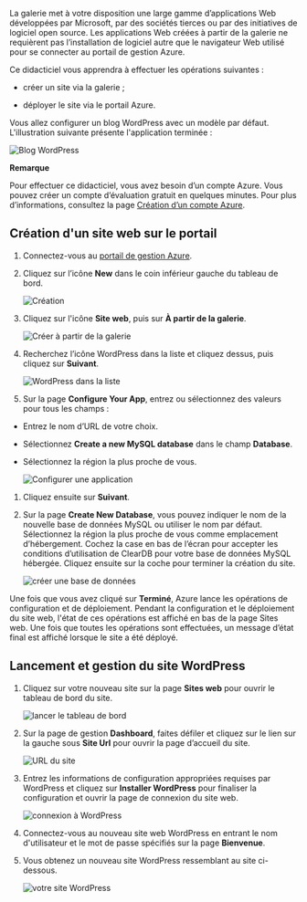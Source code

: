 La galerie met à votre disposition une large gamme d’applications Web développées par Microsoft, par des sociétés tierces ou par des initiatives de logiciel open source. Les applications Web créées à partir de la galerie ne requièrent pas l’installation de logiciel autre que le navigateur Web utilisé pour se connecter au portail de gestion Azure.

Ce didacticiel vous apprendra à effectuer les opérations suivantes :

-   créer un site via la galerie ;

-   déployer le site via le portail Azure.

Vous allez configurer un blog WordPress avec un modèle par défaut. L'illustration suivante présente l'application terminée :

![Blog WordPress][]

<div class="dev-callout"><strong>Remarque</strong>
<p>Pour effectuer ce didacticiel, vous avez besoin d&rsquo;un compte Azure. Vous pouvez cr&eacute;er un compte d&rsquo;&eacute;valuation gratuit en quelques minutes. Pour plus d&rsquo;informations, consultez la page <a href="http://www.windowsazure.com/en-us/develop/php/tutorials/create-a-windows-azure-account/" target="_blank">Cr&eacute;ation d&rsquo;un compte Azure</a>.</p>
</div>

## Création d'un site web sur le portail

1.  Connectez-vous au [portail de gestion Azure][].

2.  Cliquez sur l’icône **New** dans le coin inférieur gauche du tableau de bord.

    ![Création][]

3.  Cliquez sur l'icône **Site web**, puis sur **À partir de la galerie**.

    ![Créer à partir de la galerie][]

4.  Recherchez l’icône WordPress dans la liste et cliquez dessus, puis cliquez sur **Suivant**.

    ![WordPress dans la liste][]

5.  Sur la page **Configure Your App**, entrez ou sélectionnez des valeurs pour tous les champs :

-   Entrez le nom d’URL de votre choix.
-   Sélectionnez **Create a new MySQL database** dans le champ **Database**.
-   Sélectionnez la région la plus proche de vous.

    ![Configurer une application][]

1.  Cliquez ensuite sur **Suivant**.

2.  Sur la page **Create New Database**, vous pouvez indiquer le nom de la nouvelle base de données MySQL ou utiliser le nom par défaut. Sélectionnez la région la plus proche de vous comme emplacement d’hébergement. Cochez la case en bas de l’écran pour accepter les conditions d’utilisation de ClearDB pour votre base de données MySQL hébergée. Cliquez ensuite sur la coche pour terminer la création du site.

    ![créer une base de données][]

Une fois que vous avez cliqué sur **Terminé**, Azure lance les opérations de configuration et de déploiement. Pendant la configuration et le déploiement du site web, l'état de ces opérations est affiché en bas de la page Sites web. Une fois que toutes les opérations sont effectuées, un message d’état final est affiché lorsque le site a été déployé.

## Lancement et gestion du site WordPress

1.  Cliquez sur votre nouveau site sur la page **Sites web** pour ouvrir le tableau de bord du site.

    ![lancer le tableau de bord][]

2.  Sur la page de gestion **Dashboard**, faites défiler et cliquez sur le lien sur la gauche sous **Site Url** pour ouvrir la page d’accueil du site.

    ![URL du site][]

3.  Entrez les informations de configuration appropriées requises par WordPress et cliquez sur **Installer WordPress** pour finaliser la configuration et ouvrir la page de connexion du site web.

    ![connexion à WordPress][]

4.  Connectez-vous au nouveau site web WordPress en entrant le nom d'utilisateur et le mot de passe spécifiés sur la page **Bienvenue**.

5.  Vous obtenez un nouveau site WordPress ressemblant au site ci-dessous.

    ![votre site WordPress][Blog WordPress]

  [Blog WordPress]: ./media/website-from-gallery/wordpressgallery-09.png
  [Création d’un compte Azure]: http://www.windowsazure.com/en-us/develop/php/tutorials/create-a-windows-azure-account/
  [portail de gestion Azure]: http://manage.windowsazure.com
  [Création]: ./media/website-from-gallery/wordpressgallery-01.png
  [Créer à partir de la galerie]: ./media/website-from-gallery/wordpressgallery-02.png
  [WordPress dans la liste]: ./media/website-from-gallery/wordpressgallery-03.png
  [Configurer une application]: ./media/website-from-gallery/wordpressgallery-04.png
  [créer une base de données]: ./media/website-from-gallery/wordpressgallery-05.png
  [lancer le tableau de bord]: ./media/website-from-gallery/wordpressgallery-06.png
  [URL du site]: ./media/website-from-gallery/wordpressgallery-07.png
  [connexion à WordPress]: ./media/website-from-gallery/wordpressgallery-08.png
